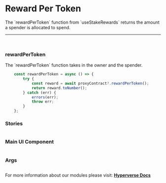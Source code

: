 # Reward Per Token

<p> The `rewardPerToken` function from `useStakeRewards` returns the amount a spender is allocated to spend. </p>

---

<br>

### rewardPerToken

<p> The `rewardPerToken` function takes in the owner and the spender. </p>

```jsx
	const rewardPerToken = async () => {
		try {
			const reward = await proxyContract?.rewardPerToken();
			return reward.toNumber();
		} catch (err) {
			errors(err);
			throw err;
		}
	};
```

### Stories

```jsx

```

### Main UI Component

```jsx

```

### Args

```jsx

```

For more information about our modules please visit: [**Hyperverse Docs**](docs.hyperverse.dev)
